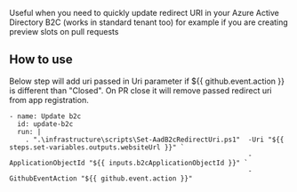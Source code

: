 Useful when you need to quickly update redirect URI in your Azure Active Directory B2C (works in standard tenant too) for example if you are creating preview slots on pull requests

## How to use

Below step will add uri passed in Uri parameter if ${{ github.event.action }} is different than "Closed". On PR close it will remove passed redirect uri from app registration.

```
- name: Update b2c
  id: update-b2c
  run: |
    . ".\infrastructure\scripts\Set-AadB2cRedirectUri.ps1"  -Uri "${{ steps.set-variables.outputs.websiteUrl }}" `
                                                            -ApplicationObjectId "${{ inputs.b2cApplicationObjectId }}" `
                                                            -GithubEventAction "${{ github.event.action }}"
```  
